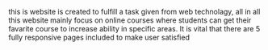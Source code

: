 this is website is created to fulfill a task given from web technolagy, all in all this website mainly focus on online courses where students can get their favarite course to increase ability in specific areas. It is vital that there are 5 fully responsive pages included to make user satisfied